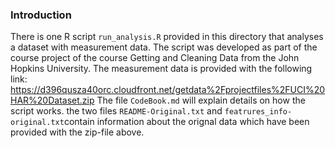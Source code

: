 ### Introduction

There is one R script `run_analysis.R` provided in this directory that analyses a dataset with measurement data. The script was developed as part of the course project of the course Getting and Cleaning Data from the John Hopkins University.
The measurement data is provided with the following link: https://d396qusza40orc.cloudfront.net/getdata%2Fprojectfiles%2FUCI%20HAR%20Dataset.zip
The file `CodeBook.md` will explain details on how the script works. 
the two files `README-Original.txt` and `featrures_info-original.txt`contain information about the orignal data which have been provided with the zip-file above.
